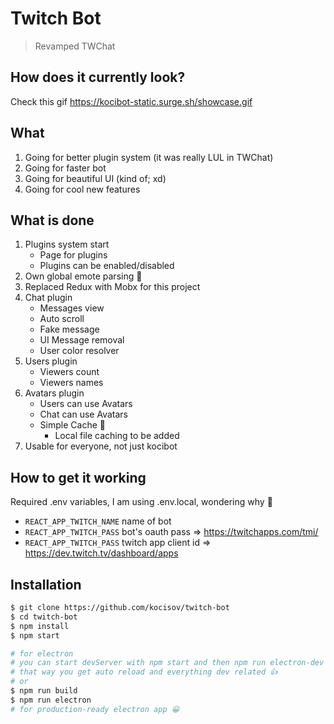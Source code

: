 # Twitch Bot

> Revamped TWChat

## How does it currently look?

Check this gif https://kocibot-static.surge.sh/showcase.gif

## What

1.  Going for better plugin system (it was really LUL in TWChat)
2.  Going for faster bot
3.  Going for beautiful UI (kind of; xd)
4.  Going for cool new features

## What is done

1.  Plugins system start
    * Page for plugins
    * Plugins can be enabled/disabled
2.  Own global emote parsing 👋
3.  Replaced Redux with Mobx for this project
4.  Chat plugin
    * Messages view
    * Auto scroll
    * Fake message
    * UI Message removal
    * User color resolver
5.  Users plugin
    * Viewers count
    * Viewers names
6.  Avatars plugin
    * Users can use Avatars
    * Chat can use Avatars
    * Simple Cache 👋
      * Local file caching to be added
7.  Usable for everyone, not just kocibot

## How to get it working

Required .env variables, I am using .env.local, wondering why 🤔

* `REACT_APP_TWITCH_NAME` name of bot
* `REACT_APP_TWITCH_PASS` bot's oauth pass => https://twitchapps.com/tmi/
* `REACT_APP_TWITCH_PASS` twitch app client id => https://dev.twitch.tv/dashboard/apps

## Installation

```bash
$ git clone https://github.com/kocisov/twitch-bot
$ cd twitch-bot
$ npm install
$ npm start

# for electron
# you can start devServer with npm start and then npm run electron-dev
# that way you get auto reload and everything dev related 👍
# or
$ npm run build
$ npm run electron
# for production-ready electron app 😀
```
